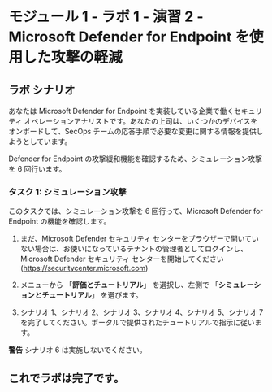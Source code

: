 ﻿# モジュール 1 - ラボ 1 - 演習 2 - Microsoft Defender for Endpoint を使用した攻撃の軽減

## ラボ シナリオ

あなたは Microsoft Defender for Endpoint を実装している企業で働くセキュリティ オペレーションアナリストです。あなたの上司は、いくつかのデバイスをオンボードして、SecOps チームの応答手順で必要な変更に関する情報を提供しようとしています。

Defender for Endpoint の攻撃緩和機能を確認するため、シミュレーション攻撃を 6 回行います。

### タスク 1: シミュレーション攻撃

このタスクでは、シミュレーション攻撃を 6 回行って、Microsoft Defender for Endpoint の機能を確認します。

1. まだ、Microsoft Defender セキュリティ センターをブラウザーで開いていない場合は、お使いになっているテナントの管理者としてログインし、Microsoft Defender セキュリティ センターを開始してください (https://securitycenter.microsoft.com)

2. メニューから 「**評価とチュートリアル**」 を選択し、左側で 「**シミュレーションとチュートリアル**」 を選びます。

3. シナリオ 1、シナリオ 2、シナリオ 3、シナリオ 4、シナリオ 5、シナリオ 7 を完了してください。ポータルで提供されたチュートリアルで指示に従います。

**警告** シナリオ 6 は実施しないでください。

## これでラボは完了です。